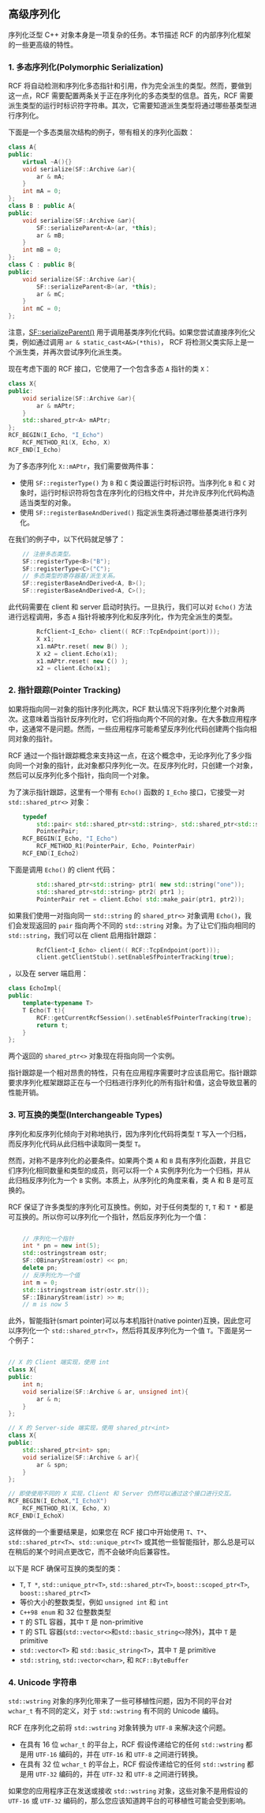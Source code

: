 <!--
 * @Author: haoluo
 * @Date: 2019-07-16 10:27:44
 * @LastEditors: haoluo
 * @LastEditTime: 2019-07-17 16:42:36
 * @Description: file content
 -->
## 高级序列化
序列化泛型 C++ 对象本身是一项复杂的任务。本节描述 RCF 的内部序列化框架的一些更高级的特性。

### 1. 多态序列化(Polymorphic Serialization)
RCF 将自动检测和序列化多态指针和引用，作为完全派生的类型。然而，要做到这一点，RCF 需要配置两条关于正在序列化的多态类型的信息。首先，RCF 需要派生类型的运行时标识符字符串。其次，它需要知道派生类型将通过哪些基类型进行序列化。

下面是一个多态类层次结构的例子，带有相关的序列化函数：
```cpp
class A{
public:
    virtual ~A(){}
    void serialize(SF::Archive &ar){
        ar & mA;
    }
    int mA = 0;
};
class B : public A{
public:
    void serialize(SF::Archive &ar){
        SF::serializeParent<A>(ar, *this);
        ar & mB;
    }
    int mB = 0;
};
class C : public B{
public:
    void serialize(SF::Archive &ar){
        SF::serializeParent<B>(ar, *this);
        ar & mC;
    }
    int mC = 0;
};
```
注意，[SF::serializeParent()](http://www.deltavsoft.com/doc/_serialize_parent_8hpp.html#aa7d34330e49d5fcff85faca344c05c41) 用于调用基类序列化代码。如果您尝试直接序列化父类，例如通过调用 `ar & static_cast<A&>(*this)`， RCF 将检测父类实际上是一个派生类，并再次尝试序列化派生类。

现在考虑下面的 RCF 接口，它使用了一个包含多态 `A` 指针的类 `X`：
```cpp
class X{
public:
    void serialize(SF::Archive &ar){
        ar & mAPtr;
    }
    std::shared_ptr<A> mAPtr;
};
RCF_BEGIN(I_Echo, "I_Echo")
    RCF_METHOD_R1(X, Echo, X)
RCF_END(I_Echo)
```
为了多态序列化 `X::mAPtr`，我们需要做两件事：
- 使用 `SF::registerType()` 为 `B` 和 `C` 类设置运行时标识符。当序列化 `B` 和 `C` 对象时，运行时标识符将包含在序列化的归档文件中，并允许反序列化代码构造适当类型的对象。
- 使用 `SF::registerBaseAndDerived()` 指定派生类将通过哪些基类进行序列化。

在我们的例子中，以下代码就足够了：
```cpp
    // 注册多态类型。
    SF::registerType<B>("B");
    SF::registerType<C>("C");
    // 多态类型的寄存器基/派生关系。
    SF::registerBaseAndDerived<A, B>();
    SF::registerBaseAndDerived<A, C>();
```
此代码需要在 client 和 server 启动时执行。一旦执行，我们可以对 `Echo()` 方法进行远程调用，多态 `A` 指针将被序列化和反序列化，作为完全派生的类型。
```cpp
        RcfClient<I_Echo> client(( RCF::TcpEndpoint(port)));
        X x1;
        x1.mAPtr.reset( new B() );
        X x2 = client.Echo(x1);
        x1.mAPtr.reset( new C() );
        x2 = client.Echo(x1);
```
### 2. 指针跟踪(Pointer Tracking)
如果将指向同一对象的指针序列化两次，RCF 默认情况下将序列化整个对象两次。这意味着当指针反序列化时，它们将指向两个不同的对象。在大多数应用程序中，这通常不是问题。然而，一些应用程序可能希望反序列化代码创建两个指向相同对象的指针。

RCF 通过一个指针跟踪概念来支持这一点，在这个概念中，无论序列化了多少指向同一个对象的指针，此对象都只序列化一次。在反序列化时，只创建一个对象，然后可以反序列化多个指针，指向同一个对象。

为了演示指针跟踪，这里有一个带有 `Echo()` 函数的 `I_Echo` 接口，它接受一对 `std::shared_ptr<>` 对象：
```cpp
    typedef 
        std::pair< std::shared_ptr<std::string>, std::shared_ptr<std::string> >
        PointerPair;
    RCF_BEGIN(I_Echo, "I_Echo")
        RCF_METHOD_R1(PointerPair, Echo, PointerPair)
    RCF_END(I_Echo2)
```
下面是调用 `Echo()` 的 client 代码：
```cpp
        std::shared_ptr<std::string> ptr1( new std::string("one"));
        std::shared_ptr<std::string> ptr2( ptr1 );
        PointerPair ret = client.Echo( std::make_pair(ptr1, ptr2));
```
如果我们使用一对指向同一 `std::string` 的 `shared_ptr<>` 对象调用 `Echo()`，我们会发现返回的 `pair` 指向两个不同的 `std::string` 对象。为了让它们指向相同的 `std::string`，我们可以在 client 启用指针跟踪：
```cpp
        RcfClient<I_Echo> client(( RCF::TcpEndpoint(port)));
        client.getClientStub().setEnableSfPointerTracking(true);
```
，以及在 server 端启用：
```cpp
class EchoImpl{
public:
    template<typename T>
    T Echo(T t){
        RCF::getCurrentRcfSession().setEnableSfPointerTracking(true);
        return t;
    }
};
```
两个返回的 `shared_ptr<>` 对象现在将指向同一个实例。

指针跟踪是一个相对昂贵的特性，只有在应用程序需要时才应该启用它。指针跟踪要求序列化框架跟踪正在与一个归档进行序列化的所有指针和值，这会导致显著的性能开销。

### 3. 可互换的类型(Interchangeable Types)
序列化和反序列化倾向于对称地执行，因为序列化代码将类型 `T` 写入一个归档，而反序列化代码从此归档中读取同一类型 `T`。

然而，对称不是序列化的必要条件。如果两个类 `A` 和 `B` 具有序列化函数，并且它们序列化相同数量和类型的成员，则可以将一个 `A` 实例序列化为一个归档，并从此归档反序列化为一个 `B` 实例。本质上，从序列化的角度来看，类 A 和 B 是可互换的。

RCF 保证了许多类型的序列化可互换性。例如，对于任何类型的 `T`, `T` 和 `T *` 都是可互换的。所以你可以序列化一个指针，然后反序列化为一个值：
```cpp

    // 序列化一个指针
    int * pn = new int(5);
    std::ostringstream ostr;
    SF::OBinaryStream(ostr) << pn;
    delete pn;
    // 反序列化为一个值
    int m = 0;
    std::istringstream istr(ostr.str());
    SF::IBinaryStream(istr) >> m;
    // m is now 5
```
此外，智能指针(smart pointer)可以与本机指针(native pointer)互换，因此您可以序列化一个 `std::shared_ptr<T>`，然后将其反序列化为一个值 `T`。下面是另一个例子：
```cpp

// X 的 Client 端实现，使用 int
class X{
public:
    int n;
    void serialize(SF::Archive & ar, unsigned int){
        ar & n;
    }
};
```
```cpp
// X 的 Server-side 端实现，使用 shared_ptr<int>
class X{
public:
    std::shared_ptr<int> spn;
    void serialize(SF::Archive & ar){
        ar & spn;
    }
};
```
```cpp
// 即使使用不同的 X 实现，Client 和 Server 仍然可以通过这个接口进行交互。
RCF_BEGIN(I_EchoX,"I_EchoX")
    RCF_METHOD_R1(X, Echo, X)
RCF_END(I_EchoX)
```
这样做的一个重要结果是，如果您在 RCF 接口中开始使用 `T`、`T*`、`std::shared_ptr<T>`、`std::unique_ptr<T>` 或其他一些智能指针，那么总是可以在稍后的某个时间点更改它，而不会破坏向后兼容性。

以下是 RCF 确保可互换的类型的类：
- `T`, `T *`, `std::unique_ptr<T>`, `std::shared_ptr<T>`, `boost::scoped_ptr<T>`, `boost::shared_ptr<T>`
- 等价大小的整数类型，例如 `unsigned int` 和 `int`
- `C++98 enum` 和 32 位整数类型
- `T` 的 STL 容器，其中 `T` 是 non-primitive
- `T` 的 STL 容器(`std::vector<>`和`std::basic_string<>`除外)，其中 `T` 是 primitive
- `std::vector<T>` 和 `std::basic_string<T>`，其中 `T` 是 primitive
- `std::string`, `std::vector<char>`, 和 `RCF::ByteBuffer`
### 4. Unicode 字符串
`std::wstring` 对象的序列化带来了一些可移植性问题，因为不同的平台对 `wchar_t` 有不同的定义，对于 `std::wstring` 有不同的 Unicode 编码。

RCF 在序列化之前将 `std::wstring` 对象转换为 `UTF-8` 来解决这个问题。
- 在具有 16 位 `wchar_t` 的平台上，RCF 假设传递给它的任何 `std::wstring` 都是用 `UTF-16` 编码的，并在 `UTF-16` 和 `UTF-8` 之间进行转换。
- 在具有 32 位 `wchar_t` 的平台上，RCF 假设传递给它的任何 `std::wstring` 都是用 `UTF-32` 编码的，并在 `UTF-32` 和 `UTF-8` 之间进行转换。

如果您的应用程序正在发送或接收 `std::wstring` 对象，这些对象不是用假设的 `UTF-16` 或 `UTF-32` 编码的，那么您应该知道跨平台的可移植性可能会受到影响。